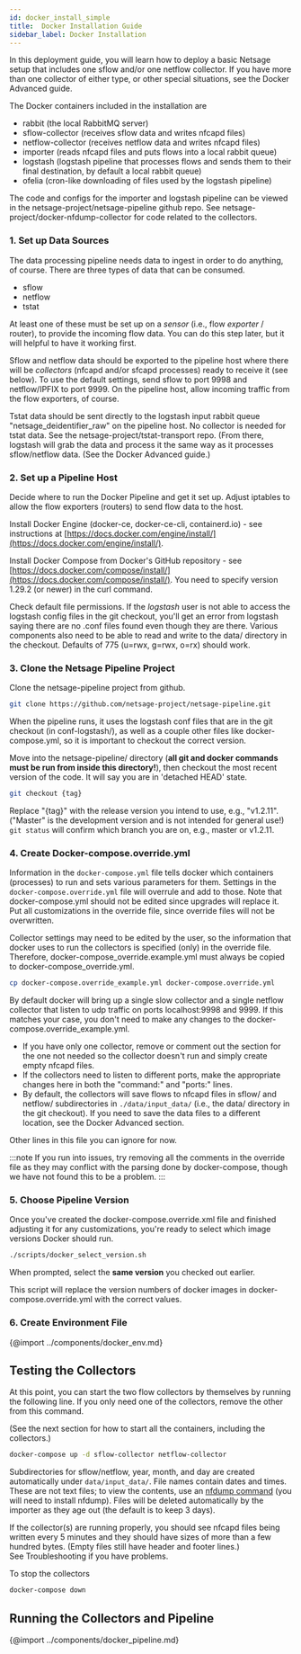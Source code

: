 ```yaml
---
id: docker_install_simple
title:  Docker Installation Guide
sidebar_label: Docker Installation
---
```

In this deployment guide, you will learn how to deploy a basic Netsage setup that includes one sflow and/or one netflow collector.  If you have more than one collector of either type, or other special situations, see the Docker Advanced guide.

The Docker containers included in the installation are
 - rabbit    (the local RabbitMQ server)
 - sflow-collector   (receives sflow data and writes nfcapd files)
 - netflow-collector   (receives netflow data and writes nfcapd files)
 - importer   (reads nfcapd files and puts flows into a local rabbit queue)
 - logstash   (logstash pipeline that processes flows and sends them to their final destination, by default a local rabbit queue)
 - ofelia   (cron-like downloading of files used by the logstash pipeline)

The code and configs for the importer and logstash pipeline can be viewed in the netsage-project/netsage-pipeline github repo. See netsage-project/docker-nfdump-collector for code related to the collectors.


### 1. Set up Data Sources 
The data processing pipeline needs data to ingest in order to do anything, of course. There are three types of data that can be consumed.

 - sflow 
 - netflow
 - tstat

At least one of these must be set up on a *sensor* (i.e., flow *exporter* / router), to provide the incoming flow data. 
You can do this step later, but it will helpful to have it working first. 

Sflow and netflow data should be exported to the pipeline host where there will be *collectors* (nfcapd and/or sfcapd processes) ready to receive it (see below). To use the default settings, send sflow to port 9998 and netflow/IPFIX to port 9999. On the pipeline host, allow incoming traffic from the flow exporters, of course.

Tstat data should be sent directly to the logstash input rabbit queue "netsage_deidentifier_raw" on the pipeline host. No collector is needed for tstat data. See the netsage-project/tstat-transport repo.  (From there, logstash will grab the data and process it the same way as it processes sflow/netflow data. (See the Docker Advanced guide.)

### 2. Set up a Pipeline Host
Decide where to run the Docker Pipeline and get it set up. Adjust iptables to allow the flow exporters (routers) to send flow data to the host. 

Install Docker Engine (docker-ce, docker-ce-cli, containerd.io) - see instructions at [https://docs.docker.com/engine/install/](https://docs.docker.com/engine/install/).

Install Docker Compose from Docker's GitHub repository - see [https://docs.docker.com/compose/install/](https://docs.docker.com/compose/install/).  You need to specify version 1.29.2 (or newer) in the curl command. 

Check default file permissions. If the *logstash* user is not able to access the logstash config files in the git checkout, you'll get an error from logstash saying there are no .conf files found even though they are there. Various components also need to be able to read and write to the data/ directory in the checkout. Defaults of 775 (u=rwx, g=rwx, o=rx) should work.

### 3. Clone the Netsage Pipeline Project

Clone the netsage-pipeline project from github.
```sh
git clone https://github.com/netsage-project/netsage-pipeline.git
```

When the pipeline runs, it uses the logstash conf files that are in the git checkout (in conf-logstash/), as well as a couple other files like docker-compose.yml, so it is important to checkout the correct version.

Move into the netsage-pipeline/ directory (**all git and docker commands must be run from inside this directory!**), then checkout the most recent version of the code. It will say you are in 'detached HEAD' state.
```sh
git checkout {tag}
```
Replace "{tag}" with the release version you intend to use, e.g., "v1.2.11".  ("Master" is the development version and is not intended for general use!)
`git status` will confirm which branch you are on, e.g., master or v1.2.11.

### 4. Create Docker-compose.override.yml

Information in the `docker-compose.yml` file tells docker which containers (processes) to run and sets various parameters for them. 
Settings in the `docker-compose.override.yml` file will overrule and add to those. Note that docker-compose.yml should not be edited since upgrades will replace it. Put all customizations in the override file, since override files will not be overwritten.

Collector settings may need to be edited by the user, so the information that docker uses to run the collectors is specified (only) in the override file. Therefore, docker-compose_override.example.yml must always be copied to docker-compose_override.yml. 

```sh
cp docker-compose.override_example.yml docker-compose.override.yml
```

By default docker will bring up a single slow collector and a single netflow collector that listen to udp traffic on ports localhost:9998 and 9999. If this matches your case, you don't need to make any changes to the docker-compose.override_example.yml. 

- If you have only one collector, remove or comment out the section for the one not needed so the collector doesn't run and simply create empty nfcapd files.
- If the collectors need to listen to different ports, make the appropriate changes here in both the "command:" and "ports:" lines. 
- By default, the collectors will save flows to nfcapd files in sflow/ and netflow/ subdirectories in `./data/input_data/` (i.e., the data/ directory in the git checkout).  If you need to save the data files to a different location, see the Docker Advanced section.

Other lines in this file you can ignore for now. 

:::note
If you run into issues, try removing all the comments in the override file as they may conflict with the parsing done by docker-compose, though we have not found this to be a problem.
:::

### 5. Choose Pipeline Version

Once you've created the docker-compose.override.xml file and finished adjusting it for any customizations, you're ready to select which image versions Docker should run.

```sh
./scripts/docker_select_version.sh
```
When prompted, select the **same version** you checked out earlier. 

This script will replace the version numbers of docker images in docker-compose.override.yml with the correct values.

### 6. Create Environment File

{@import ../components/docker_env.md}

## Testing the Collectors

At this point, you can start the two flow collectors by themselves by running the following line. If you only need one of the collectors, remove the other from this command.  

(See the next section for how to start all the containers, including the collectors.)

```sh
docker-compose up -d sflow-collector netflow-collector
```

Subdirectories for sflow/netflow, year, month, and day are created automatically under `data/input_data/`. File names contain dates and times.
These are not text files; to view the contents, use an [nfdump command](http://www.linuxcertif.com/man/1/nfdump/) (you will need to install nfdump). 
Files will be deleted automatically by the importer as they age out (the default is to keep 3 days).  

If the collector(s) are running properly, you should see nfcapd files being written every 5 minutes and they should have sizes of more than a few hundred bytes. (Empty files still have header and footer lines.)  
See Troubleshooting if you have problems.

To stop the collectors
```sh
docker-compose down 
```

## Running the Collectors and Pipeline

{@import ../components/docker_pipeline.md}

